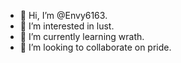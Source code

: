 - 👋 Hi, I’m @Envy6163.
- 👀 I’m interested in lust.
- 🌱 I’m currently learning wrath.
- 💞️ I’m looking to collaborate on pride.

<!---
Envy6163/Envy6163 is a ✨ special ✨ repository because its `README.md` (this file) appears on your GitHub profile.
You can click the Preview link to take a look at your changes.
--->

